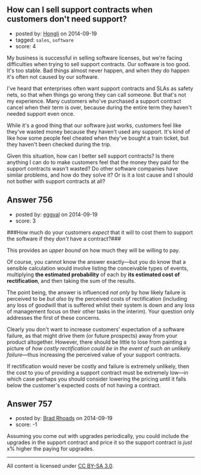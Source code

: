 ## How can I sell support contracts when customers don't need support?

- posted by: [Hongli](https://stackexchange.com/users/10909/hongli) on 2014-09-19
- tagged: `sales`, `software`
- score: 4

My business is successful in selling software licenses, but we're facing difficulties when trying to sell support contracts. Our software is too good. It's too stable. Bad things almost never happen, and when they do happen it's often not caused by our software.

I've heard that enterprises often want support contracts and SLAs as safety nets, so that when things go wrong they can call someone. But that's not my experience. Many customers who've purchased a support contract cancel when their term is over, because during the entire term they haven't needed support even once.

While it's a good thing that our software just works, customers feel like they've wasted money because they haven't used any support. It's kind of like how some people feel cheated when they've bought a train ticket, but they haven't been checked during the trip.

Given this situation, how can I better sell support contracts? Is there anything I can do to make customers feel that the money they paid for the support contracts wasn't wasted? Do other software companies have similar problems, and how do they solve it? Or is it a lost cause and I should not bother with support contracts at all?


## Answer 756

- posted by: [eggyal](https://stackexchange.com/users/310184/eggyal) on 2014-09-19
- score: 3

###How much do your customers *expect* that it will to cost them to support the software if they *don't* have a contract?###

This provides an *upper bound* on how much they will be willing to pay.

Of course, you cannot know the answer exactly&mdash;but you do know that a sensible calculation would involve listing the conceivable types of events, multiplying **the estimated probability** of each by **its estimated cost of rectification**, and then taking the sum of the results.

The point being, the answer is influenced *not only* by how likely failure is perceived to be *but also* by the perceived costs of rectification (including any loss of goodwill that is suffered whilst their system is down and any loss of management focus on their other tasks in the interim).  Your question only addresses the first of these concerns.

Clearly you don't want to increase customers' expectation of a software failure, as that might drive them (or future prospects) away from your product altogether.  However, there should be little to lose from painting a picture of *how costly rectification could be in the event of such an unlikely failure*&mdash;thus increasing the perceived value of your support contracts.

If rectification would never be costly and failure is extremely unlikely, then the cost to you of providing a support contract must be extremely low&mdash;in which case perhaps you should consider lowering the pricing until it falls below the customer's expected costs of not having a contract.


## Answer 757

- posted by: [Brad Rhoads](https://stackexchange.com/users/42121/brad-rhoads) on 2014-09-19
- score: -1

Assuming you come out with upgrades periodically, you could include the upgrades in the support contract and price it so  the support contract is *just* x% higher the paying for upgrades.



---

All content is licensed under [CC BY-SA 3.0](https://creativecommons.org/licenses/by-sa/3.0/).
